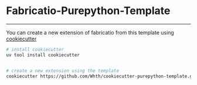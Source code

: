 # Fabricatio-Purepython-Template

---

You can create a new extension of fabricatio from this template using [cookiecutter](https://github.com/cookiecutter/cookiecutter)


```bash
# install cookiecutter
uv tool install cookiecutter


# create a new extension using the template
cookiecutter https://github.com/Whth/cookiecutter-purepython-template.git
```